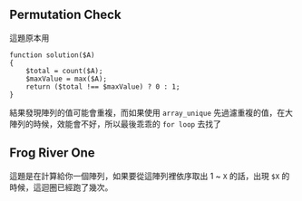 ## Permutation Check
這題原本用
```
function solution($A)
{
    $total = count($A);
    $maxValue = max($A);
    return ($total !== $maxValue) ? 0 : 1;
}
```

結果發現陣列的值可能會重複，而如果使用 `array_unique` 先過濾重複的值，在大陣列的時候，效能會不好，所以最後乖乖的 `for loop` 去找了

## Frog River One
這題是在計算給你一個陣列，如果要從這陣列裡依序取出 1 ~ `X` 的話，出現 `$X` 的時候，這迴圈已經跑了幾次。